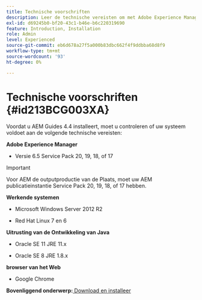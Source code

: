 ```yaml
---
title: Technische voorschriften
description: Leer de technische vereisten om met Adobe Experience Manager Guides te werken
exl-id: d69245b0-bf20-43c1-b46e-b6c220319690
feature: Introduction, Installation
role: Admin
level: Experienced
source-git-commit: eb6d678a27f5a000b83dbc662f4f9ddbba68d8f9
workflow-type: tm+mt
source-wordcount: '93'
ht-degree: 0%

---
```


# Technische voorschriften {#id213BCG003XA}

Voordat u AEM Guides 4.4 installeert, moet u controleren of uw systeem voldoet aan de volgende technische vereisten:

**Adobe Experience Manager**

- Versie 6.5 Service Pack 20, 19, 18, of 17

>[!IMPORTANT]
>
> Voor AEM de outputproductie van de Plaats, moet uw AEM publicatieinstantie Service Pack 20, 19, 18, of 17 hebben.

**Werkende systemen**

- Microsoft Windows Server 2012 R2

- Red Hat Linux 7 en 6


**Uitrusting van de Ontwikkeling van Java**

- Oracle SE 11 JRE 11.x

- Oracle SE 8 JRE 1.8.x


**browser van het Web**

- Google Chrome


**Bovenliggend onderwerp:**[ Download en installeer ](download-install.md)
